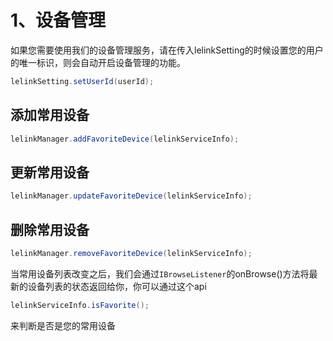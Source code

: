 # 1、设备管理

如果您需要使用我们的设备管理服务，请在传入lelinkSetting的时候设置您的用户的唯一标识，则会自动开启设备管理的功能。

```java
lelinkSetting.setUserId(userId);
```

## 添加常用设备

```java
lelinkManager.addFavoriteDevice(lelinkServiceInfo);
```

## 更新常用设备

```java
lelinkManager.updateFavoriteDevice(lelinkServiceInfo);
```

## 删除常用设备

```java
lelinkManager.removeFavoriteDevice(lelinkServiceInfo);
```

当常用设备列表改变之后，我们会通过`IBrowseListener`的onBrowse\(\)方法将最新的设备列表的状态返回给你，你可以通过这个api

```java
lelinkServiceInfo.isFavorite();
```

来判断是否是您的常用设备

